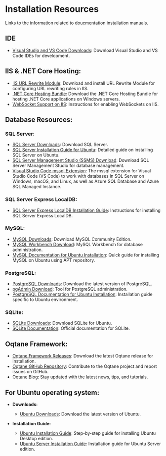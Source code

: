 # Installation Resources

Links to the information related to doucmentation installation manuals.

## IDE

- [Visual Studio and VS Code Downloads](https://visualstudio.microsoft.com/downloads/): Download Visual Studio and VS Code IDEs for development.

## IIS & .NET Core Hosting:

- [IIS URL Rewrite Module](https://www.iis.net/downloads/microsoft/url-rewrite): Download and install URL Rewrite Module for configuring URL rewriting rules in IIS.
- [.NET Core Hosting Bundle](https://dotnet.microsoft.com/en-us/download): Download the .NET Core Hosting Bundle for hosting .NET Core applications on Windows servers.
- [WebSocket Support on IIS](https://learn.microsoft.com/en-us/aspnet/core/fundamentals/websockets?#enabling-websockets-on-iis): Instructions for enabling WebSockets on IIS.

## Database Resources:

### SQL Server:
- [SQL Server Downloads](https://www.microsoft.com/en-us/sql-server/sql-server-downloads): Download SQL Server.
- [SQL Server Installation Guide for Ubuntu](https://docs.microsoft.com/en-us/sql/linux/quickstart-install-connect-ubuntu): Detailed guide on installing SQL Server on Ubuntu.
- [SQL Server Management Studio (SSMS) Download](https://docs.microsoft.com/en-us/sql/ssms/download-sql-server-management-studio-ssms): Download SQL Server Management Studio for database management.
- [Visual Studio Code mssql Extension](https://learn.microsoft.com/en-us/sql/tools/visual-studio-code/mssql-extensions): The mssql extension for Visual Studio Code (VS Code) to work with databases in SQL Server on Windows, macOS, and Linux, as well as Azure SQL Database and Azure SQL Managed Instance.

### SQL Server Express LocalDB:
- [SQL Server Express LocalDB Installation Guide](https://docs.microsoft.com/en-us/sql/database-engine/configure-windows/sql-server-express-localdb): Instructions for installing SQL Server Express LocalDB.

### MySQL:
- [MySQL Downloads](https://dev.mysql.com/downloads/): Download MySQL Community Edition.
- [MySQL Workbench Download](https://dev.mysql.com/downloads/workbench/): MySQL Workbench for database administration.
- [MySQL Documentation for Ubuntu Installation](https://dev.mysql.com/doc/mysql-apt-repo-quick-guide/en/): Quick guide for installing MySQL on Ubuntu using APT repository.

### PostgreSQL:
- [PostgreSQL Downloads](https://www.postgresql.org/download/): Download the latest version of PostgreSQL.
- [pgAdmin Download](https://www.pgadmin.org/download/): Tool for PostgreSQL administration.
- [PostgreSQL Documentation for Ubuntu Installation](https://www.postgresql.org/download/linux/ubuntu/): Installation guide specific to Ubuntu environment.

### SQLite:
- [SQLite Downloads](https://www.sqlite.org/download.html): Download SQLite for Ubuntu.
- [SQLite Documentation](https://www.sqlite.org/docs.html): Official documentation for SQLite.

## Oqtane Framework:
- [Oqtane Framework Releases](https://github.com/oqtane/oqtane.framework/releases/latest): Download the latest Oqtane release for installation.
- [Oqtane GitHub Repository](https://github.com/oqtane/oqtane.framework): Contribute to the Oqtane project and report issues on GitHub.
- [Oqtane Blog](https://www.oqtane.org/blog/): Stay updated with the latest news, tips, and tutorials.

## For Ubuntu operating system:

- **Downloads:** 
  - [Ubuntu Downloads](https://ubuntu.com/download): Download the latest version of Ubuntu.

- **Installation Guide:**
  - [Ubuntu Installation Guide](https://ubuntu.com/tutorials/install-ubuntu-desktop): Step-by-step guide for installing Ubuntu Desktop edition.
  - [Ubuntu Server Installation Guide](https://ubuntu.com/server/docs/installation): Installation guide for Ubuntu Server edition.
